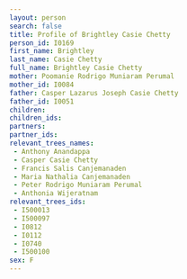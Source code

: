 ```yaml
---
layout: person
search: false
title: Profile of Brightley Casie Chetty
person_id: I0169
first_name: Brightley
last_name: Casie Chetty
full_name: Brightley Casie Chetty
mother: Poomanie Rodrigo Muniaram Perumal
mother_id: I0084
father: Casper Lazarus Joseph Casie Chetty
father_id: I0051
children:
children_ids:
partners:
partner_ids:
relevant_trees_names:
 - Anthony Anandappa
 - Casper Casie Chetty
 - Francis Salis Canjemanaden
 - Maria Nathalia Canjemanaden
 - Peter Rodrigo Muniaram Perumal
 - Anthonia Wijeratnam
relevant_trees_ids:
 - I500013
 - I500097
 - I0812
 - I0112
 - I0740
 - I500100
sex: F
---
```


